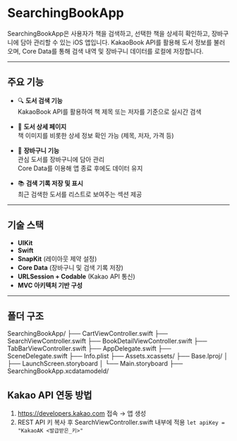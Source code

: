 # SearchingBookApp

SearchingBookApp은 사용자가 책을 검색하고, 선택한 책을 상세히 확인하고, 장바구니에 담아 관리할 수 있는 iOS 앱입니다. KakaoBook API를 활용해 도서 정보를 불러오며, Core Data를 통해 검색 내역 및 장바구니 데이터를 로컬에 저장합니다.

---

## 주요 기능

- 🔍 **도서 검색 기능**  
  KakaoBook API를 활용하여 책 제목 또는 저자를 기준으로 실시간 검색

- 📖 **도서 상세 페이지**  
  책 이미지를 비롯한 상세 정보 확인 가능 (제목, 저자, 가격 등)

- 🛒 **장바구니 기능**  
  관심 도서를 장바구니에 담아 관리  
  Core Data를 이용해 앱 종료 후에도 데이터 유지

- 📚 **검색 기록 저장 및 표시**  
  최근 검색한 도서를 리스트로 보여주는 섹션 제공

---

## 기술 스택

- **UIKit**
- **Swift**
- **SnapKit** (레이아웃 제약 설정)
- **Core Data** (장바구니 및 검색 기록 저장)
- **URLSession + Codable** (Kakao API 통신)
- **MVC 아키텍처 기반 구성**

---

## 폴더 구조
SearchingBookApp/
├── CartViewController.swift
├── SearchViewController.swift
├── BookDetailViewController.swift
├── TabBarViewController.swift
├── AppDelegate.swift
├── SceneDelegate.swift
├── Info.plist
├── Assets.xcassets/
├── Base.lproj/
│   ├── LaunchScreen.storyboard
│   └── Main.storyboard
├── SearchingBookApp.xcdatamodeld/

## Kakao API 연동 방법
1.	https://developers.kakao.com 접속 → 앱 생성
2.	REST API 키 복사 후 SearchViewController.swift 내부에 적용
``` let apiKey = "KakaoAK <발급받은_키>" ```
